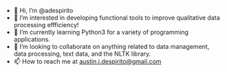 - 👋 Hi, I’m @adespirito
- 👀 I’m interested in developing functional tools to improve qualitative data processing effficiency! 
- 🌱 I’m currently learning Python3 for a variety of programming applications. 
- 💞️ I’m looking to collaborate on anything related to data management, data processing, text data, and the NLTK library. 
- 📫 How to reach me at austin.j.despirito@gmail.com

<!---
adespirito/adespirito is a ✨ special ✨ repository because its `README.md` (this file) appears on your GitHub profile.
You can click the Preview link to take a look at your changes.
--->

